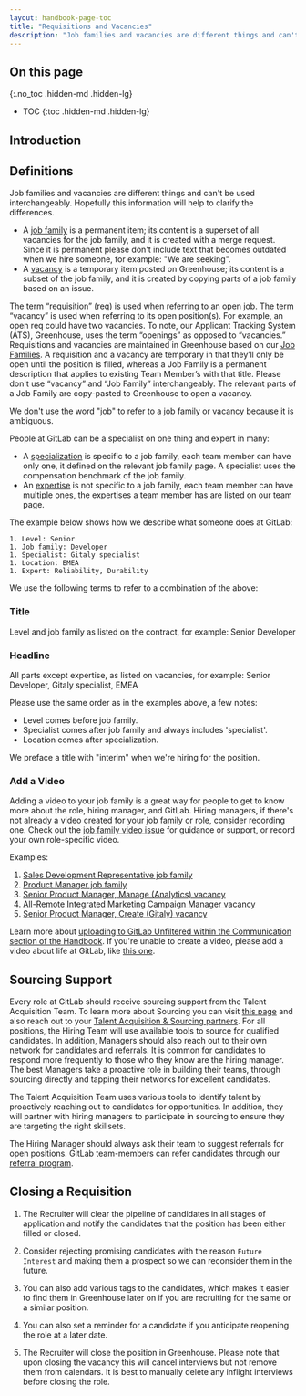 ```yaml
---
layout: handbook-page-toc
title: "Requisitions and Vacancies"
description: "Job families and vacancies are different things and can't be used interchangeably. Hopefully this information will help to clarify the differences."
---
```


## On this page
{:.no_toc .hidden-md .hidden-lg}

- TOC
{:toc .hidden-md .hidden-lg}

## Introduction

## Definitions

Job families and vacancies are different things and can't be used interchangeably. Hopefully this information will help to clarify the differences.

- A [job family](/job-families) is a permanent item; its content is a superset of all vacancies for the job family, and it is created with a merge request. Since it is permanent please don't include text that becomes outdated when we hire someone, for example: "We are seeking".
- A [vacancy](/handbook/hiring/vacancies/) is a temporary item posted on Greenhouse; its content is a subset of the job family, and it is created by copying parts of a job family based on an issue.

The term “requisition” (req) is used when referring to an open job. The term “vacancy” is used when referring to its open position(s). For example, an open req could have two vacancies. To note, our Applicant Tracking System (ATS), Greenhouse, uses the term “openings” as opposed to “vacancies.”  Requisitions and vacancies are maintained in Greenhouse based on our [Job Families](/handbook/hiring/job-families). A requisition and a vacancy are temporary in that they’ll only be open until the position is filled, whereas a Job Family is a permanent description that applies to existing Team Member’s with that title. Please don't use “vacancy” and “Job Family” interchangeably. The relevant parts of a Job Family are copy-pasted to Greenhouse to open a vacancy.

We don't use the word "job" to refer to a job family or vacancy because it is ambiguous.

People at GitLab can be a specialist on one thing and expert in many:

- A [specialization](/company/team/structure/#specialist) is specific to a job family, each team member can have only one, it defined on the relevant job family page. A specialist uses the compensation benchmark of the job family.
- An [expertise](/company/team/structure/#expert) is not specific to a job family, each team member can have multiple ones, the expertises a team member has are listed on our team page.

The example below shows how we describe what someone does at GitLab:

```
1. Level: Senior
1. Job family: Developer
1. Specialist: Gitaly specialist
1. Location: EMEA
1. Expert: Reliability, Durability
```

We use the following terms to refer to a combination of the above:

### Title

Level and job family as listed on the contract, for example: Senior Developer

### Headline

All parts except expertise, as listed on vacancies, for example: Senior Developer, Gitaly specialist, EMEA

Please use the same order as in the examples above, a few notes:

- Level comes before job family.
- Specialist comes after job family and always includes 'specialist'.
- Location comes after specialization.

We preface a title with "interim" when we're hiring for the position.

### Add a Video

Adding a video to your job family is a great way for people to get to know more about the role, hiring manager, and GitLab.
Hiring managers, if there's not already a video created for your job family or role, consider recording one. Check out the [job family video issue](https://gitlab.com/gitlab-com/people-group/talent-acquisition/issues/237) for guidance or support, or record your own role-specific video.

Examples:
1. [Sales Development Representative job family](https://www.youtube.com/watch?v=A4lMjhNfX9s)
1. [Product Manager job family](https://youtu.be/DVLOyaRbAoM)
1. [Senior Product Manager, Manage (Analytics) vacancy](https://youtu.be/-BT9-xhk9as)
1. [All-Remote Integrated Marketing Campaign Manager vacancy](https://youtu.be/BOeXgGu1Vco)
1. [Senior Product Manager, Create (Gitaly) vacancy](https://youtu.be/5TGixSUXbk0)

Learn more about [uploading to GitLab Unfiltered within the Communication section of the Handbook](/handbook/communication/youtube/). If you're unable to create a video, please add a video about life at GitLab, like [this one](https://youtu.be/V2Z1h_2gLNU).

## Sourcing Support

Every role at GitLab should receive sourcing support from the Talent Acquisition Team. To learn more about Sourcing you can visit [this page](/handbook/hiring/sourcing/) and also reach out to your [Talent Acquisition & Sourcing partners](/handbook/hiring/talent-acquisition-alignment/).
For all positions, the Hiring Team will use available tools to source for qualified candidates. In addition, Managers should also reach out to their own network for candidates and referrals. It is common for candidates to respond more frequently to those who they know are the hiring manager. The best Managers take a proactive role in building their teams, through sourcing directly and tapping their networks for excellent candidates.

The Talent Acquisition Team uses various tools to identify talent by proactively reaching out to candidates for opportunities. In addition, they will partner with hiring managers to participate in sourcing to ensure they are targeting the right skillsets.

The Hiring Manager should always ask their team to suggest referrals for open positions. GitLab team-members can refer candidates through our [referral program](/handbook/incentives/#referral-bonuses).

## Closing a Requisition

1. The Recruiter will clear the pipeline of candidates in all stages of application and notify the candidates that the position has been either filled or closed.

1. Consider rejecting promising candidates with the reason `Future Interest` and making them a prospect so we can reconsider them in the future.

1. You can also add various tags to the candidates, which makes it easier to find them in Greenhouse later on if you are recruiting for the same or a similar position.

1. You can also set a reminder for a candidate if you anticipate reopening the role at a later date.

1. The Recruiter will close the position in Greenhouse. Please note that upon closing the vacancy this will cancel interviews but not remove them from calendars. It is best to manually delete any inflight interviews before closing the role.
